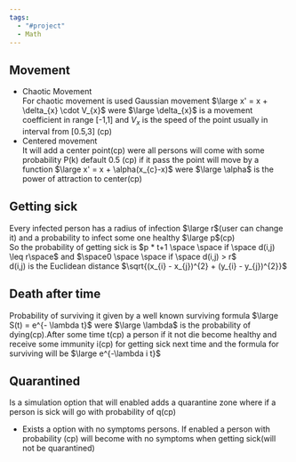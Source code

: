 ```yaml
---
tags:
  - "#project"
  - Math
---
```

## Movement

- Chaotic Movement\
  For chaotic movement is used Gaussian movement $\large x' = x + \delta_{x} \cdot V_{x}$ were $\large \delta_{x}$ is a movement coefficient in range \[-1,1] and $V_{x}$ is the speed of the point usually in interval from \[0.5,3] (cp)
- Centered movement\
  It will add a center point(cp) were all persons will come with some probability P(k) default 0.5 (cp) if it pass the point will move by a function $\large x' = x + \alpha(x_{c}-x)$ were $\large \alpha$ is the power of attraction to center(cp)

## Getting sick

Every infected person has a radius of infection $\large r$(user can change it) and a probability to infect some one healthy $\large p$(cp)\
So the probability of getting sick is $p * t+1 \space \space  if \space  d(i,j) \leq r\space$ and $\space0  \space \space if \space d(i,j) > r$\
d(i,j) is the Euclidean distance $\sqrt{(x_{i} - x_{j})^{2} + (y_{i} - y_{j})^{2}}$

## Death after time

Probability of surviving it given by a well known surviving formula $\large S(t) = e^{- \lambda t}$ were $\large \lambda$ is the probability of dying(cp).After some time t(cp) a person if it not die become healthy and receive some immunity i(cp) for getting sick next time and the formula for surviving will be $\large e^{-\lambda i t}$

## Quarantined

Is a simulation option that will enabled adds a quarantine zone where if a person is sick will go with probability of q(cp)

- Exists a option with no symptoms persons. If enabled a person with probability (cp) will become with no symptoms when getting sick(will not be quarantined)